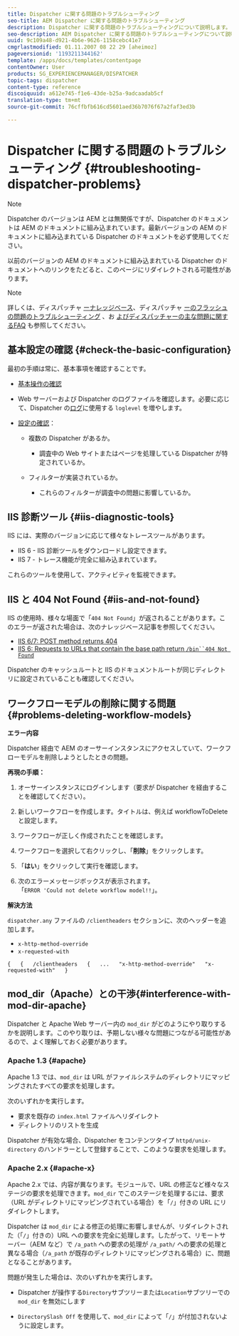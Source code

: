 ```yaml
---
title: Dispatcher に関する問題のトラブルシューティング
seo-title: AEM Dispatcher に関する問題のトラブルシューティング
description: Dispatcher に関する問題のトラブルシューティングについて説明します。
seo-description: AEM Dispatcher に関する問題のトラブルシューティングについて説明します。
uuid: 9c109a48-d921-4b6e-9626-1158cebc41e7
cmgrlastmodified: 01.11.2007 08 22 29 [aheimoz]
pageversionid: '1193211344162'
template: /apps/docs/templates/contentpage
contentOwner: User
products: SG_EXPERIENCEMANAGER/DISPATCHER
topic-tags: dispatcher
content-type: reference
discoiquuid: a612e745-f1e6-43de-b25a-9adcaadab5cf
translation-type: tm+mt
source-git-commit: 76cffbfb616cd5601aed36b7076f67a2faf3ed3b

---
```



# Dispatcher に関する問題のトラブルシューティング {#troubleshooting-dispatcher-problems}

>[!NOTE]
>
>Dispatcher のバージョンは AEM とは無関係ですが、Dispatcher のドキュメントは AEM のドキュメントに組み込まれています。最新バージョンの AEM のドキュメントに組み込まれている Dispatcher のドキュメントを必ず使用してください。
>
>以前のバージョンの AEM のドキュメントに組み込まれている Dispatcher のドキュメントへのリンクをたどると、このページにリダイレクトされる可能性があります。

>[!NOTE]
>
>詳しくは、ディスパッチャ [ーナレッジベース](https://helpx.adobe.com/cq/kb/index/dispatcher.html)、ディスパッチャ [ーのフラッシュの問題のトラブルシューティング](https://helpx.adobe.com/adobe-cq/kb/troubleshooting-dispatcher-flushing-issues.html) 、お [よびディスパッチャーの主な問題に関するFAQ](dispatcher-faq.md) も参照してください。

## 基本設定の確認 {#check-the-basic-configuration}

最初の手順は常に、基本事項を確認することです。

* [基本操作の確認](#ConfirmBasicOperation)
* Web サーバーおよび Dispatcher のログファイルを確認します。必要に応じて、Dispatcher の[ログ](#Logging)に使用する `loglevel` を増やします。

* [設定の確認](#ConfiguringtheDispatcher)：

   * 複数の Dispatcher があるか。

      * 調査中の Web サイトまたはページを処理している Dispatcher が特定されているか。
   * フィルターが実装されているか。

      * これらのフィルターが調査中の問題に影響しているか。


## IIS 診断ツール {#iis-diagnostic-tools}

IIS には、実際のバージョンに応じて様々なトレースツールがあります。

* IIS 6 - IIS 診断ツールをダウンロードし設定できます。
* IIS 7 - トレース機能が完全に組み込まれています。

これらのツールを使用して、アクティビティを監視できます。

## IIS と 404 Not Found {#iis-and-not-found}

IIS の使用時、様々な場面で「`404 Not Found`」が返されることがあります。このエラーが返された場合は、次のナレッジベース記事を参照してください。

* [IIS 6/7: POST method returns 404](https://helpx.adobe.com/dispatcher/kb/IIS6IsapiFilters.html)
* [IIS 6: Requests to URLs that contain the base path  return `/bin``404 Not Found`](https://helpx.adobe.com/dispatcher/kb/RequestsToBinDirectoryFailInIIS6.html)

Dispatcher のキャッシュルートと IIS のドキュメントルートが同じディレクトリに設定されていることも確認してください。

## ワークフローモデルの削除に関する問題 {#problems-deleting-workflow-models}

**エラー内容**

Dispatcher 経由で AEM のオーサーインスタンスにアクセスしていて、ワークフローモデルを削除しようとしたときの問題。

**再現の手順：**

1. オーサーインスタンスにログインします（要求が Dispatcher を経由することを確認してください）。
1. 新しいワークフローを作成します。タイトルは、例えば workflowToDelete と設定します。
1. ワークフローが正しく作成されたことを確認します。
1. ワークフローを選択して右クリックし、「**削除**」をクリックします。

1. 「**はい**」をクリックして実行を確認します。
1. 次のエラーメッセージボックスが表示されます。\
   「`ERROR 'Could not delete workflow model!!`」。

**解決方法**

`dispatcher.any` ファイルの `/clientheaders` セクションに、次のヘッダーを追加します。

* `x-http-method-override`
* `x-requested-with`

`{  
{  
/clientheaders  
{  
...  
"x-http-method-override"  
"x-requested-with"  
}`

## mod_dir（Apache）との干渉{#interference-with-mod-dir-apache}

Dispatcher と Apache Web サーバー内の `mod_dir` がどのようにやり取りするかを説明します。このやり取りは、予期しない様々な問題につながる可能性があるので、よく理解しておく必要があります。

### Apache 1.3 {#apache}

Apache 1.3 では、`mod_dir` は URL がファイルシステムのディレクトリにマッピングされたすべての要求を処理します。

次のいずれかを実行します。

* 要求を既存の `index.html` ファイルへリダイレクト
* ディレクトリのリストを生成

Dispatcher が有効な場合、Dispatcher をコンテンツタイプ `httpd/unix-directory` のハンドラーとして登録することで、このような要求を処理します。

### Apache 2.x {#apache-x}

Apache 2.x では、内容が異なります。モジュールで、URL の修正など様々なステージの要求を処理できます。`mod_dir` でこのステージを処理するには、要求（URL がディレクトリにマッピングされている場合）を「`/`」付きの URL にリダイレクトします。

Dispatcher は `mod_dir` による修正の処理に影響しませんが、リダイレクトされた（「`/`」付きの）URL への要求を完全に処理します。したがって、リモートサーバー（AEM など）で `/a_path` への要求の処理が `/a_path/` への要求の処理と異なる場合（`/a_path` が既存のディレクトリにマッピングされる場合）に、問題となることがあります。

問題が発生した場合は、次のいずれかを実行します。

* Dispatcher が操作する`Directory`サブツリーまたは`Location`サブツリーでの `mod_dir` を無効にします

* `DirectorySlash Off` を使用して、`mod_dir` によって「`/`」が付加されないように設定します。
